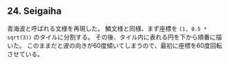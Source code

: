 ## 24. Seigaiha

青海波と呼ばれる文様を再現した。
鱗文様と同様、まず座標を `(1, 0.5 * sqrt(3))` のタイルに分割する。
その後、タイル内に表れる円を下から順番に描いた。
このままだと波の向きが60度傾いてしまうので、最初に座標を60度回転させている。